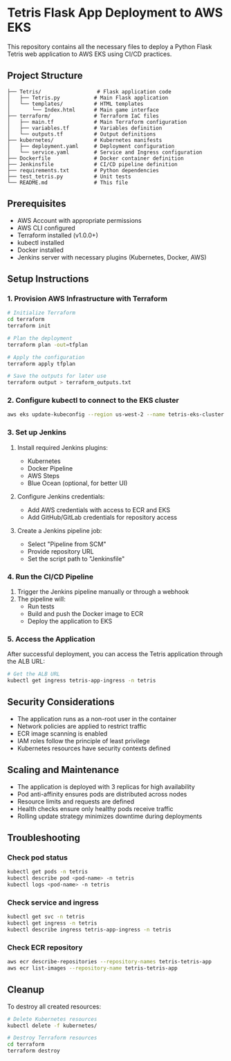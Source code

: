 # Tetris Flask App Deployment to AWS EKS

This repository contains all the necessary files to deploy a Python Flask Tetris web application to AWS EKS using CI/CD practices.

## Project Structure

```
├── Tetris/                  # Flask application code
│   ├── Tetris.py           # Main Flask application
│   └── templates/          # HTML templates
│       └── Index.html      # Main game interface
├── terraform/              # Terraform IaC files
│   ├── main.tf             # Main Terraform configuration
│   ├── variables.tf        # Variables definition
│   └── outputs.tf          # Output definitions
├── kubernetes/             # Kubernetes manifests
│   ├── deployment.yaml     # Deployment configuration
│   └── service.yaml        # Service and Ingress configuration
├── Dockerfile              # Docker container definition
├── Jenkinsfile             # CI/CD pipeline definition
├── requirements.txt        # Python dependencies
├── test_tetris.py          # Unit tests
└── README.md               # This file
```

## Prerequisites

- AWS Account with appropriate permissions
- AWS CLI configured
- Terraform installed (v1.0.0+)
- kubectl installed
- Docker installed
- Jenkins server with necessary plugins (Kubernetes, Docker, AWS)

## Setup Instructions

### 1. Provision AWS Infrastructure with Terraform

```bash
# Initialize Terraform
cd terraform
terraform init

# Plan the deployment
terraform plan -out=tfplan

# Apply the configuration
terraform apply tfplan

# Save the outputs for later use
terraform output > terraform_outputs.txt
```

### 2. Configure kubectl to connect to the EKS cluster

```bash
aws eks update-kubeconfig --region us-west-2 --name tetris-eks-cluster
```

### 3. Set up Jenkins

1. Install required Jenkins plugins:
   - Kubernetes
   - Docker Pipeline
   - AWS Steps
   - Blue Ocean (optional, for better UI)

2. Configure Jenkins credentials:
   - Add AWS credentials with access to ECR and EKS
   - Add GitHub/GitLab credentials for repository access

3. Create a Jenkins pipeline job:
   - Select "Pipeline from SCM"
   - Provide repository URL
   - Set the script path to "Jenkinsfile"

### 4. Run the CI/CD Pipeline

1. Trigger the Jenkins pipeline manually or through a webhook
2. The pipeline will:
   - Run tests
   - Build and push the Docker image to ECR
   - Deploy the application to EKS

### 5. Access the Application

After successful deployment, you can access the Tetris application through the ALB URL:

```bash
# Get the ALB URL
kubectl get ingress tetris-app-ingress -n tetris
```

## Security Considerations

- The application runs as a non-root user in the container
- Network policies are applied to restrict traffic
- ECR image scanning is enabled
- IAM roles follow the principle of least privilege
- Kubernetes resources have security contexts defined

## Scaling and Maintenance

- The application is deployed with 3 replicas for high availability
- Pod anti-affinity ensures pods are distributed across nodes
- Resource limits and requests are defined
- Health checks ensure only healthy pods receive traffic
- Rolling update strategy minimizes downtime during deployments

## Troubleshooting

### Check pod status
```bash
kubectl get pods -n tetris
kubectl describe pod <pod-name> -n tetris
kubectl logs <pod-name> -n tetris
```

### Check service and ingress
```bash
kubectl get svc -n tetris
kubectl get ingress -n tetris
kubectl describe ingress tetris-app-ingress -n tetris
```

### Check ECR repository
```bash
aws ecr describe-repositories --repository-names tetris-tetris-app
aws ecr list-images --repository-name tetris-tetris-app
```

## Cleanup

To destroy all created resources:

```bash
# Delete Kubernetes resources
kubectl delete -f kubernetes/

# Destroy Terraform resources
cd terraform
terraform destroy
```